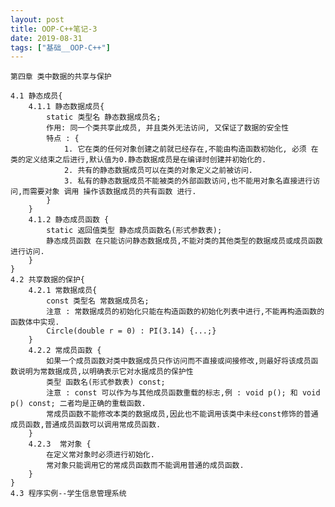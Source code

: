 ```yaml
---
layout: post
title: OOP-C++笔记-3
date: 2019-08-31
tags: ["基础__OOP-C++"]
---
```


<!-- wp:code -->

    第四章 类中数据的共享与保护

    4.1 静态成员{
        4.1.1 静态数据成员{
            static 类型名 静态数据成员名;
            作用: 同一个类共享此成员, 并且类外无法访问, 又保证了数据的安全性
            特点 : {
                1. 它在类的任何对象创建之前就已经存在,不能由构造函数初始化, 必须 在类的定义结束之后进行,默认值为0.静态数据成员是在编译时创建并初始化的.
                2. 共有的静态数据成员可以在类的对象定义之前被访问.
                3. 私有的静态数据成员不能被类的外部函数访问,也不能用对象名直接进行访问,而需要对象 调用 操作该数据成员的共有函数 进行.
            }
        }
        4.1.2 静态成员函数 {
            static 返回值类型 静态成员函数名(形式参数表);
            静态成员函数 在只能访问静态数据成员,不能对类的其他类型的数据成员或成员函数进行访问.
        }
    }
    4.2 共享数据的保护{
        4.2.1 常数据成员{
            const 类型名 常数据成员名;
            注意 : 常数据成员的初始化只能在构造函数的初始化列表中进行,不能再构造函数的函数体中实现.
            Circle(double r = 0) : PI(3.14) {...;}
        }
        4.2.2 常成员函数 {
            如果一个成员函数对类中数据成员只作访问而不直接或间接修改,则最好将该成员函数说明为常数据成员,以明确表示它对水据成员的保护性
            类型 函数名(形式参数表) const;
            注意 : const 可以作为与其他成员函数重载的标志,例 : void p(); 和 void p() const; 二者均是正确的重载函数.
            常成员函数不能修改本类的数据成员,因此也不能调用该类中未经const修饰的普通成员函数,普通成员函数可以调用常成员函数.
        }
        4.2.3  常对象 {
            在定义常对象时必须进行初始化.
            常对象只能调用它的常成员函数而不能调用普通的成员函数.
        }
    }
    4.3 程序实例--学生信息管理系统

<!-- /wp:code -->